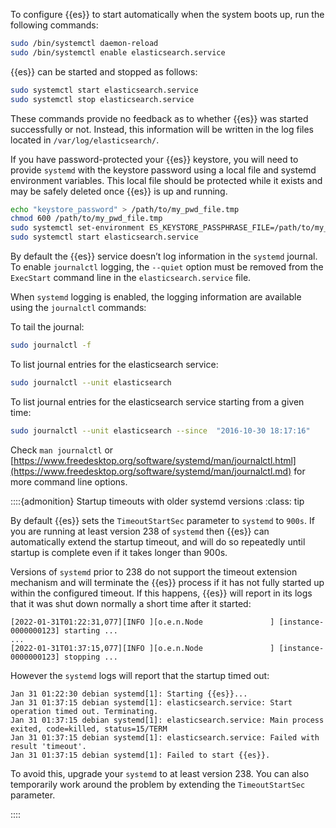 To configure {{es}} to start automatically when the system boots up, run the following commands:

```sh
sudo /bin/systemctl daemon-reload
sudo /bin/systemctl enable elasticsearch.service
```

{{es}} can be started and stopped as follows:

```sh
sudo systemctl start elasticsearch.service
sudo systemctl stop elasticsearch.service
```

These commands provide no feedback as to whether {{es}} was started successfully or not. Instead, this information will be written in the log files located in `/var/log/elasticsearch/`.

If you have password-protected your {{es}} keystore, you will need to provide `systemd` with the keystore password using a local file and systemd environment variables. This local file should be protected while it exists and may be safely deleted once {{es}} is up and running.

```sh
echo "keystore_password" > /path/to/my_pwd_file.tmp
chmod 600 /path/to/my_pwd_file.tmp
sudo systemctl set-environment ES_KEYSTORE_PASSPHRASE_FILE=/path/to/my_pwd_file.tmp
sudo systemctl start elasticsearch.service
```

By default the {{es}} service doesn’t log information in the `systemd` journal. To enable `journalctl` logging, the `--quiet` option must be removed from the `ExecStart` command line in the `elasticsearch.service` file.

When `systemd` logging is enabled, the logging information are available using the `journalctl` commands:

To tail the journal:

```sh
sudo journalctl -f
```

To list journal entries for the elasticsearch service:

```sh
sudo journalctl --unit elasticsearch
```

To list journal entries for the elasticsearch service starting from a given time:

```sh
sudo journalctl --unit elasticsearch --since  "2016-10-30 18:17:16"
```

Check `man journalctl` or [https://www.freedesktop.org/software/systemd/man/journalctl.html](https://www.freedesktop.org/software/systemd/man/journalctl.md) for more command line options.

::::{admonition} Startup timeouts with older systemd versions
:class: tip

By default {{es}} sets the `TimeoutStartSec` parameter to `systemd` to `900s`. If you are running at least version 238 of `systemd` then {{es}} can automatically extend the startup timeout, and will do so repeatedly until startup is complete even if it takes longer than 900s.

Versions of `systemd` prior to 238 do not support the timeout extension mechanism and will terminate the {{es}} process if it has not fully started up within the configured timeout. If this happens, {{es}} will report in its logs that it was shut down normally a short time after it started:

```text
[2022-01-31T01:22:31,077][INFO ][o.e.n.Node               ] [instance-0000000123] starting ...
...
[2022-01-31T01:37:15,077][INFO ][o.e.n.Node               ] [instance-0000000123] stopping ...
```

However the `systemd` logs will report that the startup timed out:

```text
Jan 31 01:22:30 debian systemd[1]: Starting {{es}}...
Jan 31 01:37:15 debian systemd[1]: elasticsearch.service: Start operation timed out. Terminating.
Jan 31 01:37:15 debian systemd[1]: elasticsearch.service: Main process exited, code=killed, status=15/TERM
Jan 31 01:37:15 debian systemd[1]: elasticsearch.service: Failed with result 'timeout'.
Jan 31 01:37:15 debian systemd[1]: Failed to start {{es}}.
```

To avoid this, upgrade your `systemd` to at least version 238. You can also temporarily work around the problem by extending the `TimeoutStartSec` parameter.

::::